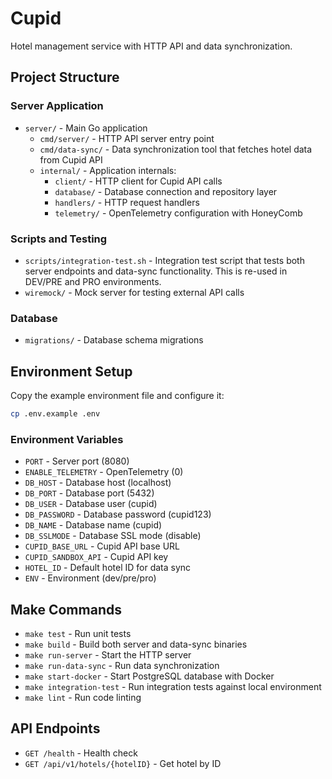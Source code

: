 # Cupid

Hotel management service with HTTP API and data synchronization.

## Project Structure

### Server Application
- `server/` - Main Go application
  - `cmd/server/` - HTTP API server entry point
  - `cmd/data-sync/` - Data synchronization tool that fetches hotel data from Cupid API
  - `internal/` - Application internals:
    - `client/` - HTTP client for Cupid API calls
    - `database/` - Database connection and repository layer
    - `handlers/` - HTTP request handlers
    - `telemetry/` - OpenTelemetry configuration with HoneyComb

### Scripts and Testing
- `scripts/integration-test.sh` - Integration test script that tests both server endpoints and data-sync functionality. This is re-used in DEV/PRE and PRO environments.
- `wiremock/` - Mock server for testing external API calls

### Database
- `migrations/` - Database schema migrations

## Environment Setup

Copy the example environment file and configure it:
```bash
cp .env.example .env
```

### Environment Variables
- `PORT` - Server port (8080)
- `ENABLE_TELEMETRY` - OpenTelemetry (0)
- `DB_HOST` - Database host (localhost)
- `DB_PORT` - Database port (5432)
- `DB_USER` - Database user (cupid)
- `DB_PASSWORD` - Database password (cupid123)
- `DB_NAME` - Database name (cupid)
- `DB_SSLMODE` - Database SSL mode (disable)
- `CUPID_BASE_URL` - Cupid API base URL
- `CUPID_SANDBOX_API` - Cupid API key
- `HOTEL_ID` - Default hotel ID for data sync
- `ENV` - Environment (dev/pre/pro)

## Make Commands

- `make test` - Run unit tests
- `make build` - Build both server and data-sync binaries
- `make run-server` - Start the HTTP server
- `make run-data-sync` - Run data synchronization
- `make start-docker` - Start PostgreSQL database with Docker
- `make integration-test` - Run integration tests against local environment
- `make lint` - Run code linting

## API Endpoints

- `GET /health` - Health check
- `GET /api/v1/hotels/{hotelID}` - Get hotel by ID